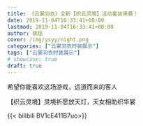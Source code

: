 ```yaml
---
title: 《云裳羽衣》全新【织云灵境】活动套装来袭！
date: 2019-11-04T16:33:41+08:00
lastmod: 2019-11-04T16:33:41+08:00
author: 佩瑶
cover: /img/ysyy/night.png
categories: ["云裳羽衣时装展示"]
tags: ["云裳羽衣时装展示"]
# showcase: true
draft: true
---
```

希望你能喜欢这场游戏，远道而来的客人

<!--more-->

【织云灵境】灵境祈愿放天灯，天女相助织华裳

{{< bilibili BV1cE411B7uo>}}